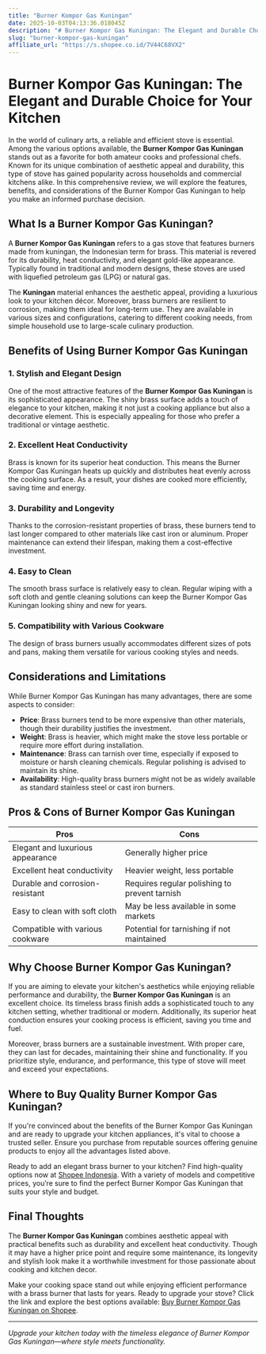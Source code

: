 ```yaml
---
title: "Burner Kompor Gas Kuningan"
date: 2025-10-03T04:13:36.018045Z
description: "# Burner Kompor Gas Kuningan: The Elegant and Durable Choice for Your Kitchen..."
slug: "burner-kompor-gas-kuningan"
affiliate_url: "https://s.shopee.co.id/7V44C68VX2"
---
```

# Burner Kompor Gas Kuningan: The Elegant and Durable Choice for Your Kitchen

In the world of culinary arts, a reliable and efficient stove is essential. Among the various options available, the **Burner Kompor Gas Kuningan** stands out as a favorite for both amateur cooks and professional chefs. Known for its unique combination of aesthetic appeal and durability, this type of stove has gained popularity across households and commercial kitchens alike. In this comprehensive review, we will explore the features, benefits, and considerations of the Burner Kompor Gas Kuningan to help you make an informed purchase decision.

## What Is a Burner Kompor Gas Kuningan?

A **Burner Kompor Gas Kuningan** refers to a gas stove that features burners made from kuningan, the Indonesian term for brass. This material is revered for its durability, heat conductivity, and elegant gold-like appearance. Typically found in traditional and modern designs, these stoves are used with liquefied petroleum gas (LPG) or natural gas.

The **Kuningan** material enhances the aesthetic appeal, providing a luxurious look to your kitchen décor. Moreover, brass burners are resilient to corrosion, making them ideal for long-term use. They are available in various sizes and configurations, catering to different cooking needs, from simple household use to large-scale culinary production.

## Benefits of Using Burner Kompor Gas Kuningan

### 1. Stylish and Elegant Design

One of the most attractive features of the **Burner Kompor Gas Kuningan** is its sophisticated appearance. The shiny brass surface adds a touch of elegance to your kitchen, making it not just a cooking appliance but also a decorative element. This is especially appealing for those who prefer a traditional or vintage aesthetic.

### 2. Excellent Heat Conductivity

Brass is known for its superior heat conduction. This means the Burner Kompor Gas Kuningan heats up quickly and distributes heat evenly across the cooking surface. As a result, your dishes are cooked more efficiently, saving time and energy.

### 3. Durability and Longevity

Thanks to the corrosion-resistant properties of brass, these burners tend to last longer compared to other materials like cast iron or aluminum. Proper maintenance can extend their lifespan, making them a cost-effective investment.

### 4. Easy to Clean

The smooth brass surface is relatively easy to clean. Regular wiping with a soft cloth and gentle cleaning solutions can keep the Burner Kompor Gas Kuningan looking shiny and new for years.

### 5. Compatibility with Various Cookware

The design of brass burners usually accommodates different sizes of pots and pans, making them versatile for various cooking styles and needs.

## Considerations and Limitations

While Burner Kompor Gas Kuningan has many advantages, there are some aspects to consider:

- **Price**: Brass burners tend to be more expensive than other materials, though their durability justifies the investment.
- **Weight**: Brass is heavier, which might make the stove less portable or require more effort during installation.
- **Maintenance**: Brass can tarnish over time, especially if exposed to moisture or harsh cleaning chemicals. Regular polishing is advised to maintain its shine.
- **Availability**: High-quality brass burners might not be as widely available as standard stainless steel or cast iron burners.

## Pros & Cons of Burner Kompor Gas Kuningan

| Pros                                         | Cons                                              |
|----------------------------------------------|--------------------------------------------------|
| Elegant and luxurious appearance           | Generally higher price                         |
| Excellent heat conductivity                  | Heavier weight, less portable                  |
| Durable and corrosion-resistant            | Requires regular polishing to prevent tarnish |
| Easy to clean with soft cloth               | May be less available in some markets           |
| Compatible with various cookware            | Potential for tarnishing if not maintained     |

## Why Choose Burner Kompor Gas Kuningan?

If you are aiming to elevate your kitchen's aesthetics while enjoying reliable performance and durability, the **Burner Kompor Gas Kuningan** is an excellent choice. Its timeless brass finish adds a sophisticated touch to any kitchen setting, whether traditional or modern. Additionally, its superior heat conduction ensures your cooking process is efficient, saving you time and fuel.

Moreover, brass burners are a sustainable investment. With proper care, they can last for decades, maintaining their shine and functionality. If you prioritize style, endurance, and performance, this type of stove will meet and exceed your expectations.

## Where to Buy Quality Burner Kompor Gas Kuningan?

If you're convinced about the benefits of the Burner Kompor Gas Kuningan and are ready to upgrade your kitchen appliances, it's vital to choose a trusted seller. Ensure you purchase from reputable sources offering genuine products to enjoy all the advantages listed above.

Ready to add an elegant brass burner to your kitchen? Find high-quality options now at [Shopee Indonesia](https://s.shopee.co.id/7V44C68VX2). With a variety of models and competitive prices, you’re sure to find the perfect Burner Kompor Gas Kuningan that suits your style and budget.

## Final Thoughts

The **Burner Kompor Gas Kuningan** combines aesthetic appeal with practical benefits such as durability and excellent heat conductivity. Though it may have a higher price point and require some maintenance, its longevity and stylish look make it a worthwhile investment for those passionate about cooking and kitchen decor.

Make your cooking space stand out while enjoying efficient performance with a brass burner that lasts for years. Ready to upgrade your stove? Click the link and explore the best options available: [Buy Burner Kompor Gas Kuningan on Shopee](https://s.shopee.co.id/7V44C68VX2).

---

*Upgrade your kitchen today with the timeless elegance of Burner Kompor Gas Kuningan—where style meets functionality.*